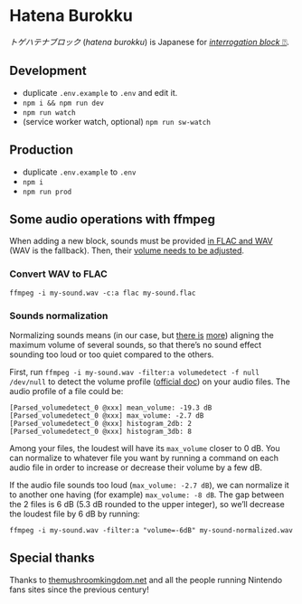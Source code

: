 # Hatena Burokku

_トゲハテナブロック_ (_hatena burokku_) is Japanese for [_interrogation block_ ⍰](https://www.mariowiki.com/%3F_Block).

## Development

- duplicate `.env.example` to `.env` and edit it.
- `npm i && npm run dev`
- `npm run watch`
- (service worker watch, optional) `npm run sw-watch`

## Production

- duplicate `.env.example` to `.env`
- `npm i`
- `npm run prod`

## Some audio operations with ffmpeg

When adding a new block, sounds must be provided [in FLAC and WAV](#convert-wav-to-flac) (WAV is the fallback). Then, their [volume needs to be adjusted](#sounds-normalization).

### Convert WAV to FLAC

`ffmpeg -i my-sound.wav -c:a flac my-sound.flac`

### Sounds normalization

Normalizing sounds means (in our case, but [there is](https://trac.ffmpeg.org/wiki/AudioVolume) [more](https://superuser.com/questions/323119/how-can-i-normalize-audio-using-ffmpeg/323127#323127)) aligning the maximum volume of several sounds, so that there’s no sound effect sounding too loud or too quiet compared to the others.

First, run `ffmpeg -i my-sound.wav -filter:a volumedetect -f null /dev/null` to detect the volume profile ([official doc](https://ffmpeg.org/ffmpeg-filters.html#volumedetect)) on your audio files. The audio profile of a file could be:

```
[Parsed_volumedetect_0 @xxx] mean_volume: -19.3 dB
[Parsed_volumedetect_0 @xxx] max_volume: -2.7 dB
[Parsed_volumedetect_0 @xxx] histogram_2db: 2
[Parsed_volumedetect_0 @xxx] histogram_3db: 8
```

Among your files, the loudest will have its `max_volume` closer to 0 dB. You can normalize to whatever file you want by running a command on each audio file in order to increase or decrease their volume by a few dB.

If the audio file sounds too loud (`max_volume: -2.7 dB`), we can normalize it to another one having (for example) `max_volume: -8 dB`. The gap between the 2 files is 6 dB (5.3 dB rounded to the upper integer), so we’ll decrease the loudest file by 6 dB by running:

`ffmpeg -i my-sound.wav -filter:a "volume=-6dB" my-sound-normalized.wav`

## Special thanks

Thanks to [themushroomkingdom.net](https://themushroomkingdom.net) and all the people running Nintendo fans sites since the previous century!

